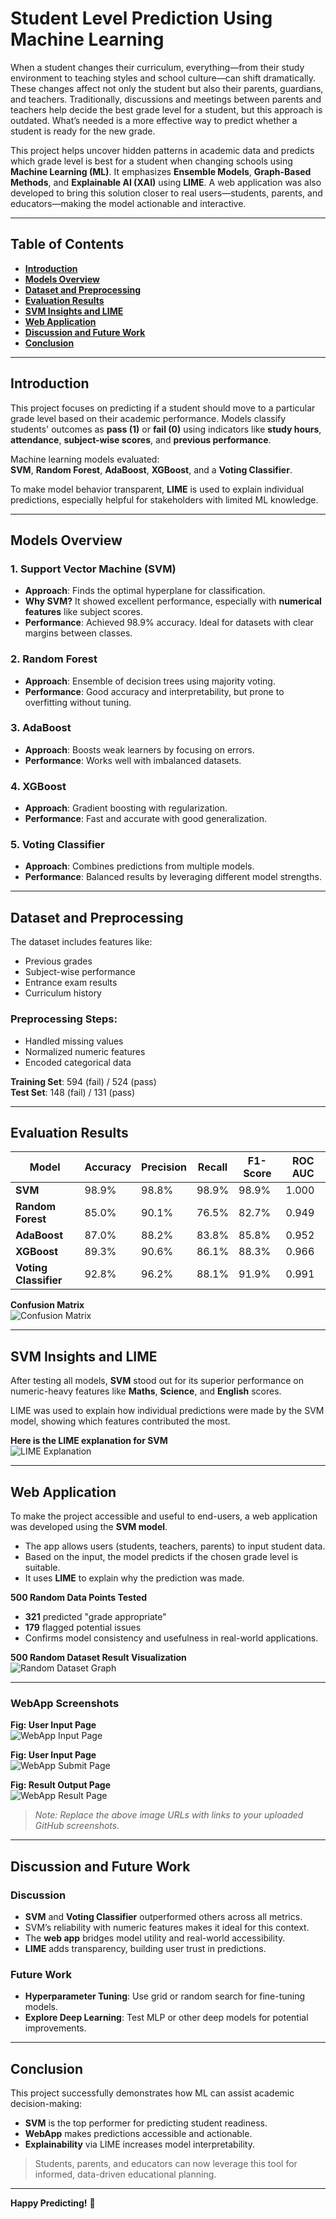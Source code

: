 # **Student Level Prediction Using Machine Learning**

When a student changes their curriculum, everything—from their study environment to teaching styles and school culture—can shift dramatically. These changes affect not only the student but also their parents, guardians, and teachers. Traditionally, discussions and meetings between parents and teachers help decide the best grade level for a student, but this approach is outdated. What’s needed is a more effective way to predict whether a student is ready for the new grade.

This project helps uncover hidden patterns in academic data and predicts which grade level is best for a student when changing schools using **Machine Learning (ML)**. It emphasizes **Ensemble Models**, **Graph-Based Methods**, and **Explainable AI (XAI)** using **LIME**. A web application was also developed to bring this solution closer to real users—students, parents, and educators—making the model actionable and interactive.

---

## **Table of Contents**

- **[Introduction](#introduction)**
- **[Models Overview](#models-overview)**
- **[Dataset and Preprocessing](#dataset-and-preprocessing)**
- **[Evaluation Results](#evaluation-results)**
- **[SVM Insights and LIME](#svm-insights-and-lime)**
- **[Web Application](#web-application)**
- **[Discussion and Future Work](#discussion-and-future-work)**
- **[Conclusion](#conclusion)**

---

## **Introduction**

This project focuses on predicting if a student should move to a particular grade level based on their academic performance. Models classify students' outcomes as **pass (1)** or **fail (0)** using indicators like **study hours**, **attendance**, **subject-wise scores**, and **previous performance**.

Machine learning models evaluated:  
**SVM**, **Random Forest**, **AdaBoost**, **XGBoost**, and a **Voting Classifier**.

To make model behavior transparent, **LIME** is used to explain individual predictions, especially helpful for stakeholders with limited ML knowledge.

---

## **Models Overview**

### 1. **Support Vector Machine (SVM)**
- **Approach**: Finds the optimal hyperplane for classification.
- **Why SVM?** It showed excellent performance, especially with **numerical features** like subject scores.
- **Performance**: Achieved 98.9% accuracy. Ideal for datasets with clear margins between classes.

### 2. **Random Forest**
- **Approach**: Ensemble of decision trees using majority voting.
- **Performance**: Good accuracy and interpretability, but prone to overfitting without tuning.

### 3. **AdaBoost**
- **Approach**: Boosts weak learners by focusing on errors.
- **Performance**: Works well with imbalanced datasets.

### 4. **XGBoost**
- **Approach**: Gradient boosting with regularization.
- **Performance**: Fast and accurate with good generalization.

### 5. **Voting Classifier**
- **Approach**: Combines predictions from multiple models.
- **Performance**: Balanced results by leveraging different model strengths.

---

## **Dataset and Preprocessing**

The dataset includes features like:
- Previous grades
- Subject-wise performance
- Entrance exam results
- Curriculum history

### **Preprocessing Steps:**
- Handled missing values
- Normalized numeric features
- Encoded categorical data

**Training Set**: 594 (fail) / 524 (pass)  
**Test Set**: 148 (fail) / 131 (pass)

---

## **Evaluation Results**

| Model                | Accuracy | Precision | Recall | F1-Score | ROC AUC |
|----------------------|----------|-----------|--------|----------|---------|
| **SVM**               | 98.9%    | 98.8%     | 98.9%  | 98.9%    | 1.000   |
| **Random Forest**     | 85.0%    | 90.1%     | 76.5%  | 82.7%    | 0.949   |
| **AdaBoost**          | 87.0%    | 88.2%     | 83.8%  | 85.8%    | 0.952   |
| **XGBoost**           | 89.3%    | 90.6%     | 86.1%  | 88.3%    | 0.966   |
| **Voting Classifier** | 92.8%    | 96.2%     | 88.1%  | 91.9%    | 0.991   |

**Confusion Matrix**  
![Confusion Matrix](https://github.com/Krishna-1996/Machine_Learning_Projects/blob/main/5.%20Student%20Level%20Prediction%20Using%20Machine%20Learning/confusion%20metrics%20output.png)

---

## **SVM Insights and LIME**

After testing all models, **SVM** stood out for its superior performance on numeric-heavy features like **Maths**, **Science**, and **English** scores.

LIME was used to explain how individual predictions were made by the SVM model, showing which features contributed the most.

**Here is the LIME explanation for SVM**  
![LIME Explanation](https://github.com/Krishna-1996/Machine_Learning_Projects/blob/main/5.%20Student%20Level%20Prediction%20Using%20Machine%20Learning/LIME_for_SVM.png)

---

## **Web Application**

To make the project accessible and useful to end-users, a web application was developed using the **SVM model**.

- The app allows users (students, teachers, parents) to input student data.
- Based on the input, the model predicts if the chosen grade level is suitable.
- It uses **LIME** to explain why the prediction was made.

**500 Random Data Points Tested**
- **321** predicted "grade appropriate"
- **179** flagged potential issues
- Confirms model consistency and usefulness in real-world applications.

**500 Random Dataset Result Visualization**<br>
![Random Dataset Graph](https://github.com/Krishna-1996/Machine_Learning_Projects/blob/main/5.%20Student%20Level%20Prediction%20Using%20Machine%20Learning/500%20new%20dataset.png)

---

### **WebApp Screenshots**

**Fig: User Input Page**<br>
![WebApp Input Page ](https://github.com/Krishna-1996/Machine_Learning_Projects/blob/main/5.%20Student%20Level%20Prediction%20Using%20Machine%20Learning/Webpage%20front%20page1.png)<br>


**Fig: User Input Page**<br>
![WebApp Submit Page ](https://github.com/Krishna-1996/Machine_Learning_Projects/blob/main/5.%20Student%20Level%20Prediction%20Using%20Machine%20Learning/Webpage%20front%20page2.png)<br>

**Fig: Result Output Page** <br> 
![WebApp Result Page ](https://github.com/Krishna-1996/Machine_Learning_Projects/blob/main/5.%20Student%20Level%20Prediction%20Using%20Machine%20Learning/Webpage%20result%20page.png)



> _Note: Replace the above image URLs with links to your uploaded GitHub screenshots._

---

## **Discussion and Future Work**

### **Discussion**
- **SVM** and **Voting Classifier** outperformed others across all metrics.
- SVM’s reliability with numeric features makes it ideal for this context.
- The **web app** bridges model utility and real-world accessibility.
- **LIME** adds transparency, building user trust in predictions.

### **Future Work**
- **Hyperparameter Tuning**: Use grid or random search for fine-tuning models.
- **Explore Deep Learning**: Test MLP or other deep models for potential improvements.

---

## **Conclusion**

This project successfully demonstrates how ML can assist academic decision-making:

- **SVM** is the top performer for predicting student readiness.
- **WebApp** makes predictions accessible and actionable.
- **Explainability** via LIME increases model interpretability.

> Students, parents, and educators can now leverage this tool for informed, data-driven educational planning.

---

**Happy Predicting!** 🚀
